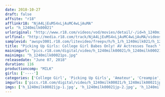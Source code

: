 ```yaml
---
date: 2018-10-27
draft: false
affsite: "r18"
afflinkr18: "NjA4LjEuMS4xLjAuMC4wLjAuMA"
url: "h_1240milk00021"
urloriginal: "http://www.r18.com/videos/vod/movies/detail/-/id=h_1240milk00021"
urlfinal: "http://media.r18.com/track/NjA4LjEuMS4xLjAuMC4wLjAuMA/videos/vod/movies/detail/-/id=h_1240milk00021"
samplevid: "awspv3001.r18.com/litevideo/freepv/h/h_1/h_1240milk021/h_1240milk021_dmb_w.mp4"
title: "Picking Up Girls: College Girl Babes Only! AV Actresses Teach You How To Enjoy A Special Pussy Grinding Raw Creampie 2"
mainimgurl: "pics.r18.com/digital/video/h_1240milk00021/h_1240milk00021ps.jpg"
mainimgs: "h_1240milk00021ps.jpg"
releasedate: "June 07, 2018"
duration: 116
productioncomp: "MILK"
girls: ['----']
categories: ['College Girl', 'Picking Up Girls', 'Amateur', 'Creampie', 'Squirting', 'Threesome / Foursome', 'Hi-Def']
imgurls: ['pics.r18.com/digital/video/h_1240milk00021/h_1240milk00021jp-1.jpg', 'pics.r18.com/digital/video/h_1240milk00021/h_1240milk00021jp-2.jpg', 'pics.r18.com/digital/video/h_1240milk00021/h_1240milk00021jp-3.jpg', 'pics.r18.com/digital/video/h_1240milk00021/h_1240milk00021jp-4.jpg', 'pics.r18.com/digital/video/h_1240milk00021/h_1240milk00021jp-5.jpg', 'pics.r18.com/digital/video/h_1240milk00021/h_1240milk00021jp-6.jpg', 'pics.r18.com/digital/video/h_1240milk00021/h_1240milk00021jp-7.jpg', 'pics.r18.com/digital/video/h_1240milk00021/h_1240milk00021jp-8.jpg', 'pics.r18.com/digital/video/h_1240milk00021/h_1240milk00021jp-9.jpg', 'pics.r18.com/digital/video/h_1240milk00021/h_1240milk00021jp-10.jpg', 'pics.r18.com/digital/video/h_1240milk00021/h_1240milk00021jp-11.jpg', 'pics.r18.com/digital/video/h_1240milk00021/h_1240milk00021jp-12.jpg', 'pics.r18.com/digital/video/h_1240milk00021/h_1240milk00021jp-13.jpg', 'pics.r18.com/digital/video/h_1240milk00021/h_1240milk00021jp-14.jpg', 'pics.r18.com/digital/video/h_1240milk00021/h_1240milk00021jp-15.jpg', 'pics.r18.com/digital/video/h_1240milk00021/h_1240milk00021jp-16.jpg', 'pics.r18.com/digital/video/h_1240milk00021/h_1240milk00021jp-17.jpg', 'pics.r18.com/digital/video/h_1240milk00021/h_1240milk00021jp-18.jpg', 'pics.r18.com/digital/video/h_1240milk00021/h_1240milk00021jp-19.jpg', 'pics.r18.com/digital/video/h_1240milk00021/h_1240milk00021jp-20.jpg']
imgs: ['h_1240milk00021jp-1.jpg', 'h_1240milk00021jp-2.jpg', 'h_1240milk00021jp-3.jpg', 'h_1240milk00021jp-4.jpg', 'h_1240milk00021jp-5.jpg', 'h_1240milk00021jp-6.jpg', 'h_1240milk00021jp-7.jpg', 'h_1240milk00021jp-8.jpg', 'h_1240milk00021jp-9.jpg', 'h_1240milk00021jp-10.jpg', 'h_1240milk00021jp-11.jpg', 'h_1240milk00021jp-12.jpg', 'h_1240milk00021jp-13.jpg', 'h_1240milk00021jp-14.jpg', 'h_1240milk00021jp-15.jpg', 'h_1240milk00021jp-16.jpg', 'h_1240milk00021jp-17.jpg', 'h_1240milk00021jp-18.jpg', 'h_1240milk00021jp-19.jpg', 'h_1240milk00021jp-20.jpg']
---
```


